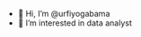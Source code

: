 - 👋 Hi, I’m @urfiyogabama
- 👀 I’m interested in data analyst

<!---
urfiyogabama/urfiyogabama is a ✨ special ✨ repository because its `README.md` (this file) appears on your GitHub profile.
You can click the Preview link to take a look at your changes.
--->
